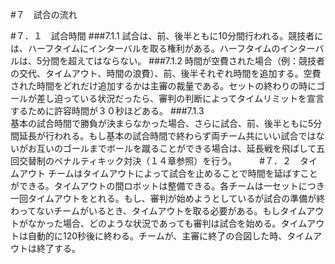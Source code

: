 #７　試合の流れ

#７．１　試合時間
###7.1.1
試合は、前、後半ともに10分間行われる。競技者には、ハーフタイムにインターバルを取る権利がある。ハーフタイムのインターバルは、5分間を超えてはならない。
###7.1.2
時間が空費された場合（例：競技者の交代、タイムアウト、時間の浪費）、前、後半それぞれ時間を追加する。空費された時間をどれだけ追加するかは主審の裁量である。セットの終わりの時にゴールが差し迫っている状況だったら、審判の判断によってタイムリミットを宣言するために許容時間が３０秒ほどある。
###7.1.3	
基本の試合時間で勝負が決まらなかった場合、さらに試合、前、後半ともに5分間延長が行われる。もし基本の試合時間で終わらず両チーム共にいい試合ではないがお互いのゴールまでボールを蹴ることができる場合は、延長戦を飛ばして五回交替制のペナルティキック対決（１４章参照）を行う。
　　
#７．２　タイムアウト
チームはタイムアウトによって試合を止めることで時間を延ばすことができる。タイムアウトの間ロボットは整備できる。各チームは一セットにつき一回タイムアウトをとれる。もし、審判が始めようとしているが試合の準備が終わってないチームがいるとき、タイムアウトを取る必要がある。もしタイムアウトがなかった場合、どのような状況であっても審判は試合を始める。タイムアウトは自動的に120秒後に終わる。チームが、主審に終了の合図した時、タイムアウトは終了する。
